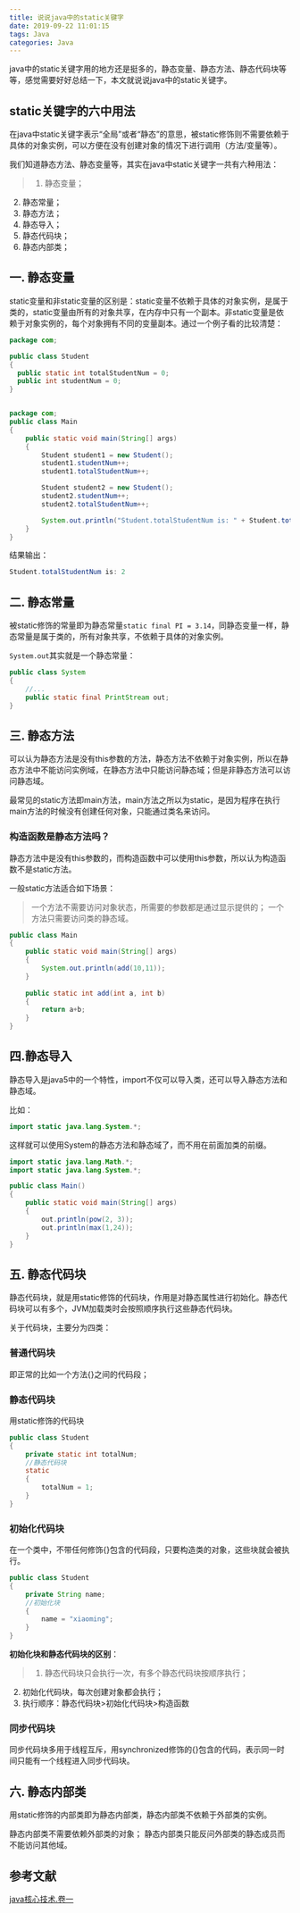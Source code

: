 ```yaml
---
title: 说说java中的static关键字
date: 2019-09-22 11:01:15
tags: Java
categories: Java
---
```


java中的static关键字用的地方还是挺多的，静态变量、静态方法、静态代码块等等，感觉需要好好总结一下，本文就说说java中的static关键字。

## static关键字的六中用法
在java中static关键字表示“全局”或者“静态”的意思，被static修饰则不需要依赖于具体的对象实例，可以方便在没有创建对象的情况下进行调用（方法/变量等）。

我们知道静态方法、静态变量等，其实在java中static关键字一共有六种用法：

> 1. 静态变量；
2. 静态常量；
3. 静态方法；
4. 静态导入；
5. 静态代码块；
6. 静态内部类；

## 一. 静态变量
static变量和非static变量的区别是：static变量不依赖于具体的对象实例，是属于类的，static变量由所有的对象共享，在内存中只有一个副本。非static变量是依赖于对象实例的，每个对象拥有不同的变量副本。通过一个例子看的比较清楚：

```java
package com;

public class Student
{
  public static int totalStudentNum = 0;
  public int studentNum = 0;
}


package com;
public class Main
{
    public static void main(String[] args)
    {
        Student student1 = new Student();
        student1.studentNum++;
        student1.totalStudentNum++;

        Student student2 = new Student();
        student2.studentNum++;
        student2.totalStudentNum++;

        System.out.println("Student.totalStudentNum is: " + Student.totalStudentNum);
    }
}
```
结果输出：
```java
Student.totalStudentNum is: 2
```

## 二. 静态常量
被static修饰的常量即为静态常量`static final PI = 3.14`，同静态变量一样，静态常量是属于类的，所有对象共享，不依赖于具体的对象实例。

`System.out`其实就是一个静态常量：

```java
public class System
{
	//...
    public static final PrintStream out;
}
```

## 三. 静态方法
可以认为静态方法是没有this参数的方法，静态方法不依赖于对象实例，所以在静态方法中不能访问实例域，在静态方法中只能访问静态域；但是非静态方法可以访问静态域。

最常见的static方法即main方法，main方法之所以为static，是因为程序在执行main方法的时候没有创建任何对象，只能通过类名来访问。

### 构造函数是静态方法吗？

静态方法中是没有this参数的，而构造函数中可以使用this参数，所以认为构造函数不是static方法。

一般static方法适合如下场景：

> 一个方法不需要访问对象状态，所需要的参数都是通过显示提供的；
一个方法只需要访问类的静态域。

```java
public class Main
{
	public static void main(String[] args)
    {
    	System.out.println(add(10,11));
    }
    
    public static int add(int a, int b)
    {
    	return a+b;
    }
}
```

## 四.静态导入
静态导入是java5中的一个特性，import不仅可以导入类，还可以导入静态方法和静态域。

比如：
```java
import static java.lang.System.*;
```

这样就可以使用System的静态方法和静态域了，而不用在前面加类的前缀。

```java
import static java.lang.Math.*;
import static java.lang.System.*;

public class Main()
{
	public static void main(String[] args)
    {
    	out.println(pow(2, 3));
        out.println(max(1,24));
    }
}
```

## 五. 静态代码块
静态代码块，就是用static修饰的代码块，作用是对静态属性进行初始化。静态代码块可以有多个，JVM加载类时会按照顺序执行这些静态代码块。

关于代码块，主要分为四类：

### 普通代码块
即正常的比如一个方法{}之间的代码段；

### 静态代码块
用static修饰的代码块
```java
public class Student
{
	private static int totalNum;
    //静态代码块
    static
    {
    	totalNum = 1;
    }
}
```
### 初始化代码块
在一个类中，不带任何修饰{}包含的代码段，只要构造类的对象，这些块就会被执行。
```java
public class Student
{
	private String name;
    //初始化块
    {
    	name = "xiaoming";
    }
}
```
**初始化块和静态代码块的区别**：

> 1. 静态代码块只会执行一次，有多个静态代码块按顺序执行；
2. 初始化代码块，每次创建对象都会执行；
3. 执行顺序：静态代码块>初始化代码块>构造函数

### 同步代码块
同步代码块多用于线程互斥，用synchronized修饰的{}包含的代码，表示同一时间只能有一个线程进入同步代码块。

## 六. 静态内部类
用static修饰的内部类即为静态内部类，静态内部类不依赖于外部类的实例。

静态内部类不需要依赖外部类的对象；
静态内部类只能反问外部类的静态成员而不能访问其他域。

## 参考文献
[java核心技术.卷一](https://www.douban.com/link2/?url=https%3A%2F%2Fbook.douban.com%2Fsubject%2F3146174%2F&query=java%E6%A0%B8%E5%BF%83%E7%BB%93%E6%9D%9F&cat_id=1001&type=search&pos=1)
